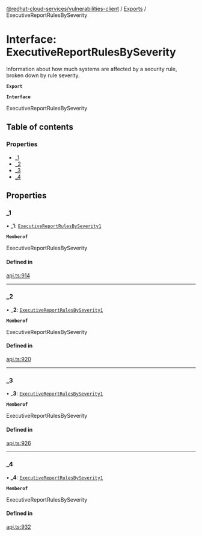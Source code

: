 [@redhat-cloud-services/vulnerabilities-client](../README.md) / [Exports](../modules.md) / ExecutiveReportRulesBySeverity

# Interface: ExecutiveReportRulesBySeverity

Information about how much systems are affected by a security rule, broken down by rule severity.

**`Export`**

**`Interface`**

ExecutiveReportRulesBySeverity

## Table of contents

### Properties

- [\_1](ExecutiveReportRulesBySeverity.md#_1)
- [\_2](ExecutiveReportRulesBySeverity.md#_2)
- [\_3](ExecutiveReportRulesBySeverity.md#_3)
- [\_4](ExecutiveReportRulesBySeverity.md#_4)

## Properties

### \_1

• **\_1**: [`ExecutiveReportRulesBySeverity1`](ExecutiveReportRulesBySeverity1.md)

**`Memberof`**

ExecutiveReportRulesBySeverity

#### Defined in

[api.ts:914](https://github.com/RedHatInsights/javascript-clients/blob/master/packages/vulnerabilities/git-api/api.ts#L914)

___

### \_2

• **\_2**: [`ExecutiveReportRulesBySeverity1`](ExecutiveReportRulesBySeverity1.md)

**`Memberof`**

ExecutiveReportRulesBySeverity

#### Defined in

[api.ts:920](https://github.com/RedHatInsights/javascript-clients/blob/master/packages/vulnerabilities/git-api/api.ts#L920)

___

### \_3

• **\_3**: [`ExecutiveReportRulesBySeverity1`](ExecutiveReportRulesBySeverity1.md)

**`Memberof`**

ExecutiveReportRulesBySeverity

#### Defined in

[api.ts:926](https://github.com/RedHatInsights/javascript-clients/blob/master/packages/vulnerabilities/git-api/api.ts#L926)

___

### \_4

• **\_4**: [`ExecutiveReportRulesBySeverity1`](ExecutiveReportRulesBySeverity1.md)

**`Memberof`**

ExecutiveReportRulesBySeverity

#### Defined in

[api.ts:932](https://github.com/RedHatInsights/javascript-clients/blob/master/packages/vulnerabilities/git-api/api.ts#L932)
